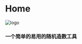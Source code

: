 # Home
![logo](https://cdn.jsdelivr.net/gh/mikusugar/PictureBed@master/uPic/2021/06/logo.gif)

### 一个简单的易用的随机造数工具

